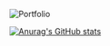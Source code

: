 
![Portfolio](https://github.com/jeanfrancois360/jeanfrancois360/assets/23524232/6c8be0a4-9bd2-4a81-89de-7256e2e57397)

<!--
**jeanfrancois360/jeanfrancois360** is a ✨ _special_ ✨ repository because its `README.md` (this file) appears on your GitHub profile.

Here are some ideas to get you started:

- 🔭 I’m currently working at Globexcam Group.
- 🌱 I’m currently learning Blockchain development.
- 📫 How to reach me: https://jeanfrancois.me
-->

[![Anurag's GitHub stats](https://github-readme-stats.vercel.app/api?username=anuraghazra)](https://github.com/anuraghazra/github-readme-stats)
